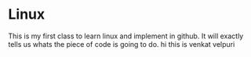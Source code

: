 # Linux
This is my first class to learn linux and implement in github. It will exactly tells us whats the piece of code is going to do.
hi this is venkat velpuri
